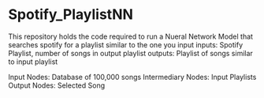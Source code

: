 # Spotify_PlaylistNN
This repository holds the code required to run a Nueral Network Model that searches spotify for a playlist similar to the one you input
inputs: Spotify Playlist, number of songs in output playlist
outputs: Playlist of songs similar to input playlist

Input Nodes: Database of 100,000 songs
Intermediary Nodes: Input Playlists
Output Nodes: Selected Song
